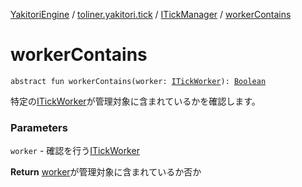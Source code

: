 [YakitoriEngine](../../index.md) / [toliner.yakitori.tick](../index.md) / [ITickManager](index.md) / [workerContains](./worker-contains.md)

# workerContains

`abstract fun workerContains(worker: `[`ITickWorker`](../-i-tick-worker/index.md)`): `[`Boolean`](https://kotlinlang.org/api/latest/jvm/stdlib/kotlin/-boolean/index.html)

特定の[ITickWorker](../-i-tick-worker/index.md)が管理対象に含まれているかを確認します。

### Parameters

`worker` - 確認を行う[ITickWorker](../-i-tick-worker/index.md)

**Return**
[worker](worker-contains.md#toliner.yakitori.tick.ITickManager$workerContains(toliner.yakitori.tick.ITickWorker)/worker)が管理対象に含まれているか否か

